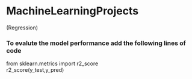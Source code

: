# MachineLearningProjects
(Regression)
### To evalute the model performance add the following lines of code

from sklearn.metrics import r2_score <br>
r2_score(y_test,y_pred)
